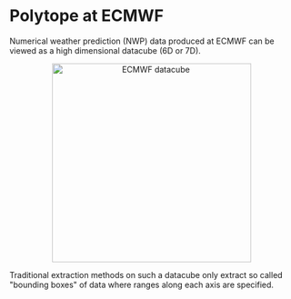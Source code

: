 # Polytope at ECMWF

Numerical weather prediction (NWP) data produced at ECMWF can be viewed as a high dimensional datacube (6D or 7D). 
    <div style="text-align:center">
    <p style="float: middle; margin: 0 5px 0 0px;">
        <img src="../images_overview/ecmwf_datacube.png" alt="ECMWF datacube" width="350"/>
    </p>
    </div>

Traditional extraction methods on such a datacube only extract so called "bounding boxes" of data where ranges along each axis are specified. 
